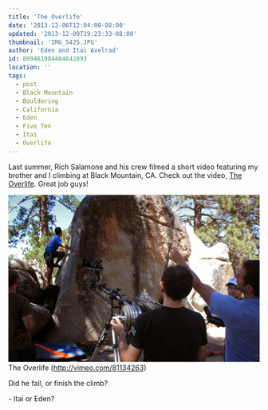 ```yaml
---
title: 'The Overlife'
date: '2013-12-06T12:04:00-08:00'
updated: '2013-12-09T19:23:33-08:00'
thumbnail: 'IMG_5425.JPG'
author: 'Eden and Itai Axelrad'
id: 889461984404642893
location: ''
tags:
  - post
  - Black Mountain
  - Bouldering
  - California
  - Eden
  - Five Ten
  - Itai
  - Overlife
---
```

Last summer, Rich Salamone and his crew filmed a short video featuring my brother and I climbing at Black Mountain, CA. Check out the video, [The Overlife](/images/81134263). Great job guys!

![image alt](/images/IMG_5425.JPG)The Overlife (<http://vimeo.com/81134263>)

Did he fall, or finish the climb? [](/images/)

\- Itai or Eden?

